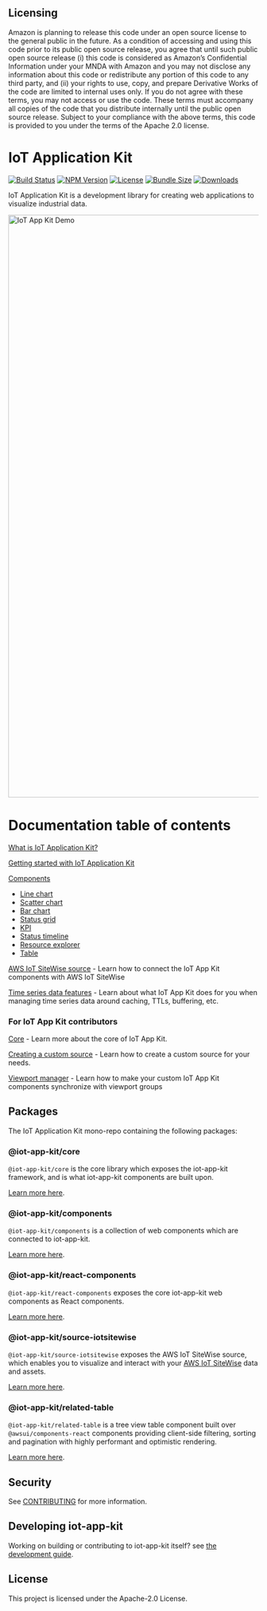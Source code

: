 ## Licensing
Amazon is planning to release this code under an open source license to the general public in the future.  As a condition of accessing and using this code prior to its public open source release, you agree that until such public open source release (i) this code is considered as Amazon’s Confidential Information under your MNDA with Amazon and you may not disclose any information about this code or redistribute any portion of this code to any third party, and (ii) your rights to use, copy, and prepare Derivative Works of the code are limited to internal uses only.  If you do not agree with these terms, you may not access or use the code.  These terms must accompany all copies of the code that you distribute internally until the public open source release.  Subject to your compliance with the above terms, this code is provided to you under the terms of the Apache 2.0 license.
# IoT Application Kit
[![Build Status](https://github.com/awslabs/iot-app-kit/actions/workflows/run-tests.yml/badge.svg?event=push)](https://github.com/awslabs/iot-app-kit/actions/workflows/run-tests.yml)
[![NPM Version](https://img.shields.io/npm/v/@iot-app-kit/core)](https://npmjs.org/package/@iot-app-kit/core)
[![License](https://img.shields.io/npm/l/@iot-app-kit/core)](https://github.com/awslabs/iot-app-kit/blob/main/LICENSE)
[![Bundle Size](https://img.shields.io/bundlephobia/minzip/@iot-app-kit/core)](https://bundlephobia.com/package/@iot-app-kit/core)
[![Downloads](https://img.shields.io/npm/dw/@iot-app-kit/core)](https://npmjs.org/package/@iot-app-kit/core)

IoT Application Kit is a development library for creating web applications to visualize industrial data.

<img width="1170" alt="IoT App Kit Demo" src="https://user-images.githubusercontent.com/6397726/159107236-ea95e7ba-a89c-43e6-a34c-c5ea1dd37e8b.png">

# Documentation table of contents

[What is IoT Application Kit?](https://github.com/awslabs/iot-app-kit/tree/main/docs/WhatIs.md)

[Getting started with IoT Application Kit](https://github.com/awslabs/iot-app-kit/tree/main/docs/GettingStarted.md)

[Components](https://github.com/awslabs/iot-app-kit/tree/main/docs/Components.md)

* [Line chart](https://github.com/awslabs/iot-app-kit/tree/main/docs/LineChart.md)
* [Scatter chart](https://github.com/awslabs/iot-app-kit/tree/main/docs/ScatterChart.md)
* [Bar chart](https://github.com/awslabs/iot-app-kit/tree/main/docs/BarChart.md)
* [Status grid](https://github.com/awslabs/iot-app-kit/tree/main/docs/StatusGrid.md)
* [KPI](https://github.com/awslabs/iot-app-kit/tree/main/docs/KPI.md)
* [Status timeline](https://github.com/awslabs/iot-app-kit/tree/main/docs/StatusTimeline.md)
* [Resource explorer](https://github.com/awslabs/iot-app-kit/tree/main/docs/ResourceExplorer.md)
* [Table](https://github.com/awslabs/iot-app-kit/tree/main/docs/Table.md)

[AWS IoT SiteWise source](https://github.com/awslabs/iot-app-kit/tree/main/docs/AWSIoTSiteWiseSource.md) - Learn how to connect the IoT App Kit components with AWS IoT SiteWise

[Time series data features](https://github.com/awslabs/iot-app-kit/tree/main/docs/TimeSeriesDataFeatures.md) - Learn about what IoT App Kit does for you when managing time series data around caching, TTLs, buffering, etc.

### For IoT App Kit contributors

[Core](https://github.com/awslabs/iot-app-kit/tree/main/docs/Core.md) - Learn more about the core of IoT App Kit.

[Creating a custom source](https://github.com/awslabs/iot-app-kit/tree/main/docs/CustomSources.md) - Learn how to create a custom source for your needs.

[Viewport manager](https://github.com/awslabs/iot-app-kit/tree/main/docs/CustomSources.md) - Learn how to make your custom IoT App Kit components synchronize with viewport groups

## Packages

The IoT Application Kit mono-repo containing the following packages:

### @iot-app-kit/core
`@iot-app-kit/core` is the core library which exposes the iot-app-kit framework, and is what iot-app-kit components are built upon.

[Learn more here](https://github.com/awslabs/iot-app-kit/tree/main/docs/Core.md).

### @iot-app-kit/components
`@iot-app-kit/components` is a collection of web components which are connected to iot-app-kit.

[Learn more here](https://github.com/awslabs/iot-app-kit/tree/main/docs/Components.md).

### @iot-app-kit/react-components
`@iot-app-kit/react-components` exposes the core iot-app-kit web components as React components.

[Learn more here](https://github.com/awslabs/iot-app-kit/tree/main/docs/Components.md).

### @iot-app-kit/source-iotsitewise
`@iot-app-kit/source-iotsitewise` exposes the AWS IoT SiteWise source, which enables you to visualize and interact with your [AWS IoT SiteWise](https://docs.aws.amazon.com/iot-sitewise/latest/userguide/what-is-sitewise.html) data and assets.

[Learn more here](https://github.com/awslabs/iot-app-kit/tree/main/docs/AWSIoTSiteWiseSource.md).

### @iot-app-kit/related-table
`@iot-app-kit/related-table` is a tree view table component built over `@awsui/components-react` components providing client-side filtering, sorting and pagination with highly performant and optimistic rendering.

[Learn more here](https://github.com/awslabs/iot-app-kit/blob/main/packages/related-table/README.md).

## Security
See [CONTRIBUTING](CONTRIBUTING.md#security-issue-notifications) for more information.

## Developing iot-app-kit
Working on building or contributing to iot-app-kit itself? see [the development guide](https://github.com/awslabs/iot-app-kit/tree/main/docs/development.md).

## License
This project is licensed under the Apache-2.0 License.

